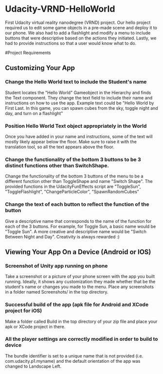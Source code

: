 # Udacity-VRND-HelloWorld

First Udacity virtual reality nanodegree (VRND) project. Our hello project required us to edit some game objects in a 
pre-made scene and deploy it to our phone. We also had to add a flashlight and modify a menu to include buttons that were descriptive
based on the actions they initiated. Lastly, we had to provide instructions so that a user would know what to do. 

#Project Requirements
## Customizing Your App

### Change the Hello World text to include the Student's name

Student locates the "Hello World" Gameobject in the Hierarchy and finds the Text component. They change the text field to include their name and instructions on how to use the app. Example text could be "Hello World by First Last. In this game, you can spawn cubes from the sky, toggle night and day, and turn on a flashlight"

### Position Hello World Text object appropriately in the World

Once you have added in your name and instructions, some of the text will mostly likely appear below the floor. Make sure to raise it with the translation tool, so all the text appears above the floor.

### Change the functionality of the bottom 3 buttons to be 3 distinct functions other than SwitchShape.

Change the functionality of the bottom 3 buttons of the menu to be a different function other than ToggleShape and name "Switch Shape". The provided functions in the UdacityFunEffects script are "ToggleSun", "ToggleFlashlight", "ChangeParticleColor", "SpawnRandomCubes"

### Change the text of each button to reflect the function of the button

Give a descriptive name that corresponds to the name of the function for each of the 3 buttons. For example, for Toggle Sun, a basic 
name would be "Toggle Sun". A more creative and descriptive name would be "Switch Between Night and Day". Creativity is always 
rewarded :)

## Viewing Your App On a Device (Android or IOS)

### Screenshot of Unity app running on phone

Take a screenshot or a picture of your phone screen with the app you built running. Ideally, it shows any customization they made whether that be the student's name or changes you made to the menu. Place any screenshots in a folder named Screenshots/ in the top directory.

### Successful build of the app (apk file for Android and XCode project for iOS)

Make a folder called Build in the top directory of your zip file and place your apk or XCode project in there.

### All the player settings are correctly modified in order to build to device

The bundle identifier is set to a unique name that is not provided (i.e. com.udacity.p1.myname) and the default orientation of the app was changed to Landscape Left.
